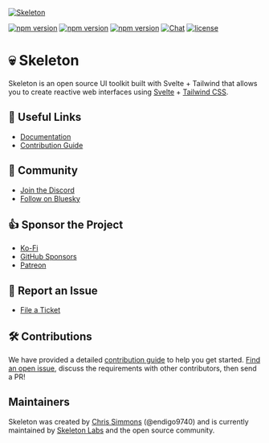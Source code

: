 [![Skeleton](https://i.imgur.com/LdOsopJ.png)](https://www.skeleton.dev/)

[![npm version](https://img.shields.io/npm/v/@skeletonlabs/skeleton?logo=npm&color=cb3837&label=skeleton)](https://www.npmjs.com/package/@skeletonlabs/skeleton)
[![npm version](https://img.shields.io/npm/v/@skeletonlabs/skeleton-react?logo=npm&color=cb3837&label=skeleton-react)](https://www.npmjs.com/package/@skeletonlabs/skeleton-react)
[![npm version](https://img.shields.io/npm/v/@skeletonlabs/skeleton-svelte?logo=npm&color=cb3837&label=skeleton-svelte)](https://www.npmjs.com/package/@skeletonlabs/skeleton-svelte)
[![Chat](https://img.shields.io/discord/1003691521280856084?label=chat&logo=discord&color=7289da)](https://discord.gg/EXqV7W8MtY)
[![license](https://img.shields.io/badge/license-MIT-%23bada55)](https://github.com/skeletonlabs/skeleton/blob/master/LICENSE)

# 💀 Skeleton

Skeleton is an open source UI toolkit built with Svelte + Tailwind that allows you to create reactive web interfaces using [Svelte](https://svelte.dev/) + [Tailwind CSS](https://tailwindcss.com/).

## 🔗 Useful Links

- [Documentation](https://skeleton.dev/)
- [Contribution Guide](https://skeleton.dev/docs/contributing)

## 👋 Community

- [Join the Discord](https://discord.gg/EXqV7W8MtY)
- [Follow on Bluesky](https://bsky.app/profile/skeletonlabs.bsky.social)

## 👍 Sponsor the Project

- [Ko-Fi](https://ko-fi.com/skeletonlabs)
- [GitHub Sponsors](https://github.com/sponsors/skeletonlabs)
- [Patreon](https://patreon.com/user?u=83786276)

## 🐞 Report an Issue

- [File a Ticket](https://github.com/skeletonlabs/skeleton/issues/new/choose)

## 🛠️ Contributions

We have provided a detailed [contribution guide](https://www.skeleton.dev/docs/contributing) to help you get started. [Find an open issue](https://github.com/skeletonlabs/skeleton/issues), discuss the requirements with other contributors, then send a PR!

## Maintainers

Skeleton was created by [Chris Simmons](https://github.com/endigo9740) (@endigo9740) and is currently maintained by [Skeleton Labs](https://www.skeletonlabs.co/) and the open source community.
